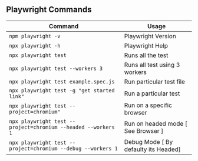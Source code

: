 ## Playwright Commands

| Command                                                       | Usage                                |
|---------------------------------------------------------------|--------------------------------------|
| `npm playwright -v`                                           | Playwright Version                   |
| `npx playwright -h`                                           | Playwright Help                      |
| `npx playwright test`                                         | Runs all the test                    |
| `npx playwright test --workers 3`                             | Runs all test using 3 workers        |
| `npx playwright test example.spec.js`                         | Run particular test file             |
| `npx playwright test -g "get started link"`                   | Run a particular test                |
| `npx playwright test --project=chromium"`                     | Run on a specific browser            |
| `npx playwright test --project=chromium --headed --workers 1` | Run on headed mode [ See Browser ]   |
| `npx playwright test --project=chromium --debug --workers 1 ` | Debug Mode [ By defaulty its Headed] |
